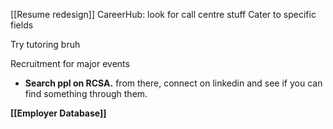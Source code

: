 [[Resume redesign]]
CareerHub: look for call centre stuff
Cater to specific fields

Try tutoring bruh

Recruitment for major events

- **Search ppl on RCSA.** from there, connect on linkedin and see if you can find something through them.

**[[Employer Database]]**

